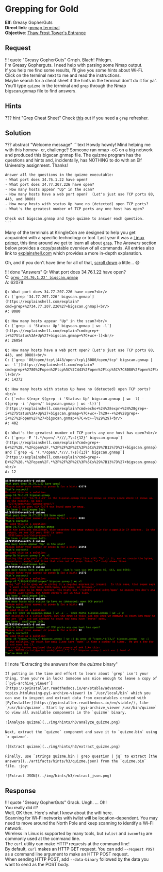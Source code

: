 # Grepping for Gold

**Elf**: Greasy GopherGuts<br/>
**Direct link**: [gnmap terminal](https://docker2021.kringlecon.com/?challenge=gnmap&id=5fa54eec-71f4-4608-b9ed-b07ec8f93c4a)<br/>
**Objective**: [Thaw Frost Tower's Entrance](../objectives/o3.md)


## Request

!!! quote "Greasy GopherGuts"
    Grnph. Blach! Phlegm.<br/>
    I'm Greasy Gopherguts. I need help with parsing some Nmap output.<br/>
    If you help me find some results, I'll give you some hints about Wi-Fi.<br/>
    Click on the terminal next to me and read the instructions.<br/>
    Maybe search for a cheat sheet if the hints in the terminal don't do it for ya'.<br/>
    You'll type `quizme` in the terminal and `grep` through the Nmap bigscan.gnmap file to find answers.


## Hints

??? hint "Grep Cheat Sheet"
    Check [this](https://ryanstutorials.net/linuxtutorial/cheatsheetgrep.php) out if you need a `grep` refresher.


## Solution

??? abstract "Welcome message"
    ```text
    Howdy howdy!  Mind helping me with this homew- er, challenge?
    Someone ran nmap -oG on a big network and produced this bigscan.gnmap file.
    The quizme program has the questions and hints and, incidentally,
    has NOTHING to do with an Elf University assignment. Thanks!

    Answer all the questions in the quizme executable:
    - What port does 34.76.1.22 have open?
    - What port does 34.77.207.226 have open?
    - How many hosts appear "Up" in the scan?
    - How many hosts have a web port open?  (Let's just use TCP ports 80, 443, and 8080)
    - How many hosts with status Up have no (detected) open TCP ports?
    - What's the greatest number of TCP ports any one host has open?

    Check out bigscan.gnmap and type quizme to answer each question.
    ```

Many of the terminals at KringleCon are designed to help you get acquainted with a specific technology or tool. Last year it was a [Linux primer](https://n00.be/HolidayHackChallenge2020/hints/h3/), this time around we get to learn all about [`grep`](https://www.man7.org/linux/man-pages/man1/grep.1.html). The *Answers* section below provides a copy/pastable overview of all commands. All entries also link to [explainshell.com](https://explainshell.com/) which provides a more in-depth explanation.

Oh, and if you don't have time for all of that, [scroll down](#cheating) a little... :smile:

!!! done "Answers"
    Q: What port does 34.76.1.22 have open?<br/>
    C: [`grep '34.76.1.22' bigscan.gnmap`](https://explainshell.com/explain?cmd=grep+%2734.76.1.22%27+bigscan.gnmap)<br/>
    A: 62078

    Q: What port does 34.77.207.226 have open?<br/>
    C: [`grep '34.77.207.226' bigscan.gnmap`](https://explainshell.com/explain?cmd=grep+%2734.77.207.226%27+bigscan.gnmap)<br/>
    A: 8080

    Q: How many hosts appear "Up" in the scan?<br/>
    C: [`grep -i 'Status: Up' bigscan.gnmap | wc -l`](https://explainshell.com/explain?cmd=grep+-i+%27Status%3A+Up%27+bigscan.gnmap+%7C+wc+-l)<br/>
    A: 26054

    Q: How many hosts have a web port open? (Let's just use TCP ports 80, 443, and 8080)<br/>
    C: [`grep '80/open/tcp\|443/open/tcp\|8080/open/tcp' bigscan.gnmap | wc -l`](https://explainshell.com/explain?cmd=grep+%2780%2Fopen%2Ftcp%5C%7C443%2Fopen%2Ftcp%5C%7C8080%2Fopen%2Ftcp%27+bigscan.gnmap+%7C+wc+-l)<br/>
    A: 14372

    Q: How many hosts with status Up have no (detected) open TCP ports?<br/>
    C: [`echo $(expr $(grep -i 'Status: Up' bigscan.gnmap | wc -l) - $(grep -i '/open/' bigscan.gnmap | wc -l))`](https://explainshell.com/explain?cmd=echo+%24%28expr+%24%28grep+-i+%27Status%3A+Up%27+bigscan.gnmap+%7C+wc+-l%29+-+%24%28grep+-i+%27%2Fopen%2F%27+bigscan.gnmap+%7C+wc+-l%29%29)<br/>
    A: 402

    Q: What's the greatest number of TCP ports any one host has open?<br/>
    C: [`grep -E '(.*/open/.*///,?\s){12}' bigscan.gnmap`](https://explainshell.com/explain?cmd=grep+-E+%27%28.*%2Fopen%2F.*%2F%2F%2F%2C%3F%5Cs%29%7B12%7D%27+bigscan.gnmap) and [`grep -E '(.*/open/.*///,?\s){13}' bigscan.gnmap`](https://explainshell.com/explain?cmd=grep+-E+%27%28.*%2Fopen%2F.*%2F%2F%2F%2C%3F%5Cs%29%7B13%7D%27+bigscan.gnmap)<br/>
    A: 12

![Answers](../img/hints/h3/answers.png)

!!! note "Extracting the answers from the *quizme* binary<span id="cheating"></span>"

    If putting in the time and effort to learn about `grep` isn't your thing, then you're in luck! Someone was nice enough to leave a copy of [`pyi-archive_viewer`](https://pyinstaller.readthedocs.io/en/stable/advanced-topics.html#using-pyi-archive-viewer) in `/usr/local/bin` which you can use to inspect and extract data from executables created with [PyInstaller](https://pyinstaller.readthedocs.io/en/stable/), like `/usr/bin/quizme`. Start by using `pyi-archive_viewer /usr/bin/quizme` to view all available components in the `quizme` binary.

    ![Analyze quizme](../img/hints/h3/analyze_quizme.png)

    Next, extract the `quizme` component and save it to `quizme.bin` using `x quizme`.

    ![Extract quizme](../img/hints/h3/extract_quizme.png)
    
    Finally, use `strings quizme.bin | grep question | jq` to extract [the answers](../artifacts/hints/h3/quizme.json) from the `quizme.bin` file. :joy:

    ![Extract JSON](../img/hints/h3/extract_json.png)


## Response

!!! quote "Greasy GopherGuts"
    Grack. Ungh. ... Oh!<br/>
    You really did it?<br/>
    Well, OK then. Here's what I know about the wifi here.<br/>
    Scanning for Wi-Fi networks with iwlist will be location-dependent. You may need to move around the North Pole and keep scanning to identify a Wi-Fi network.<br/>
    Wireless in Linux is supported by many tools, but `iwlist` and `iwconfig` are commonly used at the command line.<br/>
    The `curl` utility can make HTTP requests at the command line!<br/>
    By default, `curl` makes an HTTP GET request. You can add `--request POST` as a command line argument to make an HTTP POST request.<br/>
    When sending HTTP POST, add `--data-binary` followed by the data you want to send as the POST body.
